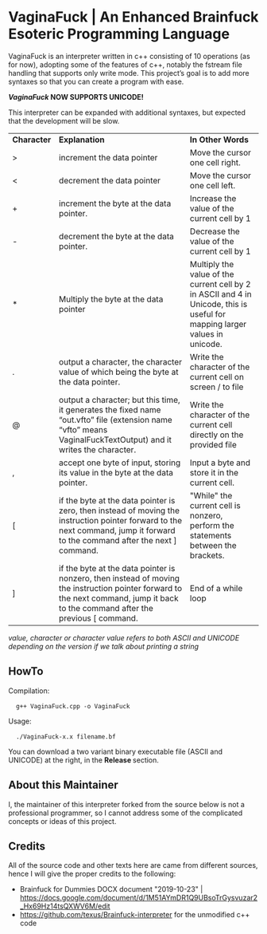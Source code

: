# VaginaFuck | An Enhanced Brainfuck Esoteric Programming Language
VaginaFuck is an interpreter written in c++ consisting of 10 operations (as for now), adopting some of the features of c++, notably the fstream file handling that supports only write mode. This project’s goal is to add more syntaxes so that you can create a program with ease.

<b> <i>VaginaFuck </i> NOW SUPPORTS UNICODE! </b>

This interpreter can be expanded with additional syntaxes, but expected that the development will be slow.

<table>
  <tr>
    <td> <b>  Character </b> </td>
    <td> <b> Explanation </b> </td>
    <td> <b> In Other Words </b> </td>
  </tr>
  <tr>
    <td> > </td>
    <td> increment the data pointer </td>
    <td> Move the cursor one cell right. </td>
  </tr>
  <tr>
    <td> < </td>
    <td> decrement the data pointer </td>
    <td> Move the cursor one cell left. </td>
  </tr>
  <tr>
    <td> + </td>
    <td> increment the byte at the data pointer. </td>
    <td> Increase the value of the current cell by 1 </td>
  </tr>
  <tr>
    <td> - </td>
    <td> decrement the byte at the data pointer. </td>
    <td> Decrease the value of the current cell by 1 </td>
  </tr>
  <tr>
    <td> * </td>
    <td> Multiply the byte at the data pointer </td>
    <td> Multiply the value of the current cell by 2 in ASCII and 4 in Unicode, this is useful for mapping larger values in unicode. </td>
  </tr>
  <tr>
    <td> . </td>
    <td> output a character, the character value of which being the byte at the data pointer. </td>
    <td> Write the character of the current cell on screen / to file </td>
  </tr>
  <tr>
    <td> @ </td>
    <td> output a character; but this time, it generates the fixed name “out.vfto” file (extension name “vfto” means VaginalFuckTextOutput) and it writes the character. </td>
    <td> Write the character of the current cell directly on the provided file </td>
  </tr>
  <tr>
    <td> , </td>
    <td> accept one byte of input, storing its value in the byte at the data pointer. </td>
    <td> Input a byte and store it in the current cell. </td>
  </tr>
  <tr>
    <td> [ </td>
    <td> if the byte at the data pointer is zero, then instead of moving the instruction pointer forward to the next command, jump it forward to the command after the next ] command. </td>
    <td> "While" the current cell is nonzero, perform the statements between the brackets. </td>
  </tr>
  <tr>
    <td> ] </td>
    <td> if the byte at the data pointer is nonzero, then instead of moving the instruction pointer forward to the next command, jump it back to the command after the previous [ command. </td>
    <td> End of a while loop </td>
  </tr>
  </table>
  
  <i> value, character or character value refers to both ASCII and UNICODE depending on the version if we talk about printing a string</i>
  
  ## HowTo
  Compilation: <pre> <code> g++ VaginaFuck.cpp -o VaginaFuck </code> </pre>
  Usage: <pre> <code> ./VaginaFuck-x.x filename.bf </code> </pre>
  
  You can download a two variant binary executable file (ASCII and UNICODE) at the right, in the <b> Release </b>section.
  
  ## About this Maintainer
  I, the maintainer of this interpreter forked from the source below is not a professional programmer, so I cannot address some of the complicated concepts or ideas of this project.
  
  ## Credits
  All of the source code and other texts here are came from different sources, hence I will give the proper credits to the following:
  
  * Brainfuck for Dummies DOCX document "2019-10-23" | https://docs.google.com/document/d/1M51AYmDR1Q9UBsoTrGysvuzar2_Hx69Hz14tsQXWV6M/edit
  * https://github.com/texus/Brainfuck-interpreter for the unmodified c++ code
